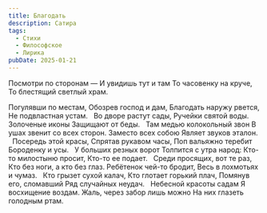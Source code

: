 ```yaml
---
title: Благодать
description: Сатира
tags:
  - Стихи
  - Философское
  - Лирика
pubDate: 2025-01-21
---
```


Посмотри по сторонам —
И увидишь тут и там
То часовенку на круче,
То блестящий светлый храм.


Погулявши по местам,
Обозрев господ и дам,
Благодать наружу рвется,
Не подвластная устам.
 
Во дворе растут сады,
Ручейки святой воды.
Золоченые иконы
Защищают от беды.
 
Там медью колокольный звон
В ушах звенит со всех сторон.
Заместо всех собою
Являет звуков эталон.
 
Посередь этой красы,
Спрятав рукавом часы,
Поп вальяжно теребит
Бороденку и усы.
 
У больших резных ворот
Толпится с утра народ:
Кто-то милостыню просит,
Кто-то ее подает.
 
Среди просящих, вот те раз,
Кто без ноги, а кто без глаз.
Ребётенок чей-то бродит,
Весь в лохмотьях и чумаз.
 
Кто грызет сухой калач,
Кто глотает горький плач,
Помянув его, сломавший
Ряд случайных неудач.
 
Небесной красоты садам
Я восхищение воздам.
Жаль, через забор лишь можно
На них глазеть голодным ртам.
